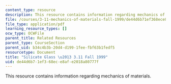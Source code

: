 ```yaml
---
content_type: resource
description: This resource contains information regarding mechanics of materials.
file: /courses/3-11-mechanics-of-materials-fall-1999/de44d6b71ef368ece8afe2018a80777f_MIT3_11F99_glass.pdf
file_type: application/pdf
learning_resource_types: []
ocw_type: OCWFile
parent_title: Related Resources
parent_type: CourseSection
parent_uid: b34c4b3b-20d4-d199-1fee-fbf63b1fedf5
resourcetype: Document
title: "Silicate Glass \u2013 3.11 Fall 1999"
uid: de44d6b7-1ef3-68ec-e8af-e2018a80777f
---
```

This resource contains information regarding mechanics of materials.

